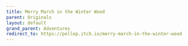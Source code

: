 ```yaml
---
title: Merry March in the Winter Wood
parent: Originals
layout: default
grand_parent: Adventures
redirect_to: https://pellep.itch.io/merry-march-in-the-winter-wood
---
```

